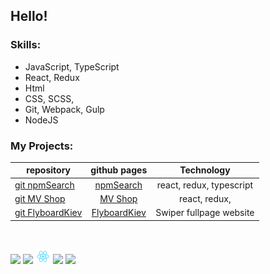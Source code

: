 ## Hello!

### Skills:

-   JavaScript, TypeScript
-   React, Redux
-   Html
-   CSS, SCSS,
-   Git, Webpack, Gulp
-   NodeJS

### My Projects:

<div class="w3-responsive">
<!---
<table style="font-size: 80%" width="100%" class="w3-table-all notranslate" id="myTable">
<thead>
<tr class="w3-white">
<th width="30%">Source code</th>
<th width="60%">GitHub Pages</th>

</tr>
</thead>
<tbody>

</tbody>
</table>
-->

| repository                                                                   |                               github pages                                |        Technology        |
| ---------------------------------------------------------------------------- | :-----------------------------------------------------------------------: | :----------------------: |
| <a href="https://github.com/serhiihaniuk/findnpm">git npmSearch</a>          |     <a href="https://serhiihaniuk.github.io/findnpm/"> npmSearch</a>      | react, redux, typescript |
| <a href="https://github.com/serhiihaniuk/mvshop">git MV Shop</a>             |       <a href="https://serhiihaniuk.github.io/mvshop/"> MV Shop</a>       |      react, redux,       |
| <a href="https://github.com/serhiihaniuk/FlyboardKiev-">git FlyboardKiev</a> | <a href="https://github.com/serhiihaniuk/FlyboardKiev-"> FlyboardKiev</a> | Swiper fullpage website  |

</div>
</br>

<img  width="24px" src="https://cdn.iconscout.com/icon/free/png-256/javascript-2752148-2284965.png" /> <img width="24px" src="https://upload.wikimedia.org/wikipedia/commons/4/4c/Typescript_logo_2020.svg" /> <img  width="24px" src="https://raw.githubusercontent.com/github/explore/80688e429a7d4ef2fca1e82350fe8e3517d3494d/topics/react/react.png" /> <img  width="24px" src="https://cdn.worldvectorlogo.com/logos/redux.svg" />
<img  width="24px" src="https://cdn.worldvectorlogo.com/logos/git-icon.svg" />
